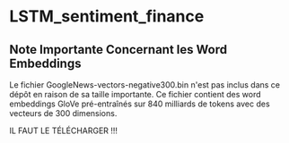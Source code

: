 # LSTM_sentiment_finance

## Note Importante Concernant les Word Embeddings

Le fichier GoogleNews-vectors-negative300.bin n'est pas inclus dans ce dépôt en raison de sa taille importante. Ce fichier contient des word embeddings GloVe pré-entraînés sur 840 milliards de tokens avec des vecteurs de 300 dimensions.

IL FAUT LE TÉLÉCHARGER !!!
